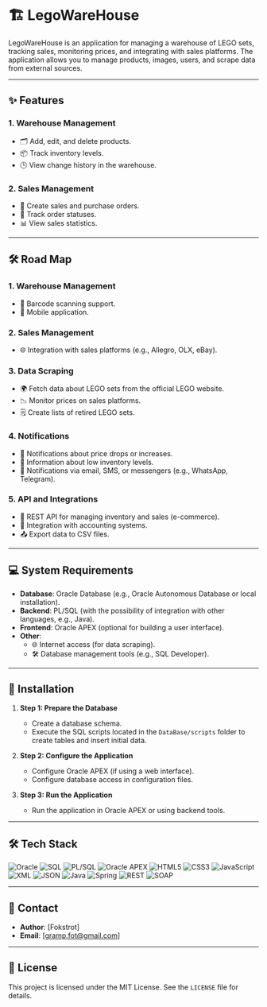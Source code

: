 # 🏗️ LegoWareHouse

LegoWareHouse is an application for managing a warehouse of LEGO sets, tracking sales, monitoring prices, and integrating with sales platforms. The application allows you to manage products, images, users, and scrape data from external sources.

---

## ✨ Features

### **1. Warehouse Management**

- 🗂️ Add, edit, and delete products.
- 📦 Track inventory levels.
- 🕒 View change history in the warehouse.

### **2. Sales Management**

- 🛒 Create sales and purchase orders.
- 🚚 Track order statuses.
- 📊 View sales statistics.

---

## 🛠️ Road Map

### **1. Warehouse Management**

- 📑 Barcode scanning support.
- 📱 Mobile application.

### **2. Sales Management**

- 🌐 Integration with sales platforms (e.g., Allegro, OLX, eBay).

### **3. Data Scraping**

- 🌍 Fetch data about LEGO sets from the official LEGO website.
- 📉 Monitor prices on sales platforms.
- 🗒️ Create lists of retired LEGO sets.

### **4. Notifications**

- 🔔 Notifications about price drops or increases.
- 📩 Information about low inventory levels.
- 💬 Notifications via email, SMS, or messengers (e.g., WhatsApp, Telegram).

### **5. API and Integrations**

- 🔗 REST API for managing inventory and sales (e-commerce).
- 🧾 Integration with accounting systems.
- 📤 Export data to CSV files.

---

## 💻 System Requirements

- **Database**: Oracle Database (e.g., Oracle Autonomous Database or local installation).
- **Backend**: PL/SQL (with the possibility of integration with other languages, e.g., Java).
- **Frontend**: Oracle APEX (optional for building a user interface).
- **Other**:
  - 🌐 Internet access (for data scraping).
  - 🛠️ Database management tools (e.g., SQL Developer).

---

## 🚀 Installation

1. **Step 1: Prepare the Database**

   - Create a database schema.
   - Execute the SQL scripts located in the `DataBase/scripts` folder to create tables and insert initial data.

2. **Step 2: Configure the Application**

   - Configure Oracle APEX (if using a web interface).
   - Configure database access in configuration files.

3. **Step 3: Run the Application**
   - Run the application in Oracle APEX or using backend tools.

---

## 🛠️ Tech Stack

![Oracle](https://img.shields.io/badge/Database-OracleDB-F80000?style=for-the-badge&logo=oracle&logoColor=white)
![SQL](https://img.shields.io/badge/SQL-4479A1?style=for-the-badge&logo=postgresql&logoColor=white)
![PL/SQL](https://img.shields.io/badge/Backend-PL%2FSQL-4479A1?style=for-the-badge&logo=oracle&logoColor=white)
![Oracle APEX](https://img.shields.io/badge/Frontend-Oracle%20APEX-F80000?style=for-the-badge&logo=oracle&logoColor=white)
![HTML5](https://img.shields.io/badge/HTML5-E34F26?style=for-the-badge&logo=html5&logoColor=white)
![CSS3](https://img.shields.io/badge/CSS3-1572B6?style=for-the-badge&logo=css3&logoColor=white)
![JavaScript](https://img.shields.io/badge/JavaScript-F7DF1E?style=for-the-badge&logo=javascript&logoColor=black)
![XML](https://img.shields.io/badge/XML-FF6600?style=for-the-badge&logo=xml&logoColor=white)
![JSON](https://img.shields.io/badge/JSON-000000?style=for-the-badge&logo=json&logoColor=white)
![Java](https://img.shields.io/badge/Optional-Java-007396?style=for-the-badge&logo=java&logoColor=white)
![Spring](https://img.shields.io/badge/Spring-6DB33F?style=for-the-badge&logo=spring&logoColor=white)
![REST](https://img.shields.io/badge/REST-02569B?style=for-the-badge&logo=rest&logoColor=white)
![SOAP](https://img.shields.io/badge/SOAP-FF7300?style=for-the-badge&logo=soap&logoColor=white)

---

## 📧 Contact

- **Author**: [Fokstrot]
- **Email**: [gramp.fot@gmail.com]

---

## 📜 License

This project is licensed under the MIT License. See the `LICENSE` file for details.
